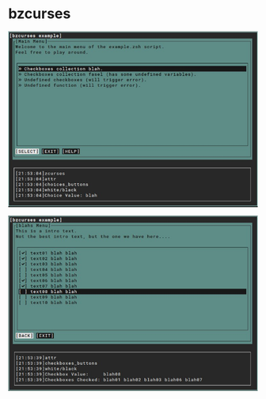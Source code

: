 # bzcurses
![screenshot1](screenshots/screenshot.example.zsh.main.choices.with.debugmode.jpg)

![screenshot2](screenshots/screenshot.example.zsh.checkboxes.with.debugmode.jpg)

